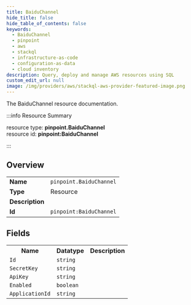 ```yaml
---
title: BaiduChannel
hide_title: false
hide_table_of_contents: false
keywords:
  - BaiduChannel
  - pinpoint
  - aws
  - stackql
  - infrastructure-as-code
  - configuration-as-data
  - cloud inventory
description: Query, deploy and manage AWS resources using SQL
custom_edit_url: null
image: /img/providers/aws/stackql-aws-provider-featured-image.png
---
```

The BaiduChannel resource documentation.

:::info Resource Summary

<div class="row">
<div class="providerDocColumn">
<span>resource type:&nbsp;<b>pinpoint.BaiduChannel</b></span><br />
<span>resource id:&nbsp;<b>pinpoint:BaiduChannel</b></span><br />
</div>
</div>

:::

## Overview
<table><tbody>
<tr><td><b>Name</b></td><td><code>pinpoint.BaiduChannel</code></td></tr>
<tr><td><b>Type</b></td><td>Resource</td></tr>
<tr><td><b>Description</b></td><td></td></tr>
<tr><td><b>Id</b></td><td><code>pinpoint:BaiduChannel</code></td></tr>
</tbody></table>

## Fields
<table><tbody>
<tr><th>Name</th><th>Datatype</th><th>Description</th></tr>
<tr><td><code>Id</code></td><td><code>string</code></td><td></td></tr><tr><td><code>SecretKey</code></td><td><code>string</code></td><td></td></tr><tr><td><code>ApiKey</code></td><td><code>string</code></td><td></td></tr><tr><td><code>Enabled</code></td><td><code>boolean</code></td><td></td></tr><tr><td><code>ApplicationId</code></td><td><code>string</code></td><td></td></tr>
</tbody></table>